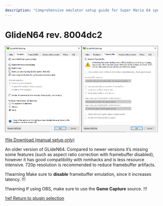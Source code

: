 ```yaml
---
description: "Comprehensive emulator setup guide for Super Mario 64 speedruns"
---
```


# GlideN64 rev. 8004dc2

![](./img/gliden64_rev8004dc2.png)

[!file Download (manual setup only)](https://www.dropbox.com/s/wilxwf4kwan60sy/GLideN64%20rev8004dc2.zip?dl=1)

An older version of GLideN64. Compared to newer versions it’s missing some features (such as aspect ratio correction with framebuffer disabled), however it has good compatibility with romhacks and is less resource intensive. 720p resolution is recommended to reduce framebuffer artifacts.

!!!warning
Make sure to **disable** framebuffer emulation, since it increases latency.
!!!

!!!warning
If using OBS, make sure to use the **Game Capture** source.
!!!

[!ref Return to plugin selection](plugin_setup.md#plugin-selection)
